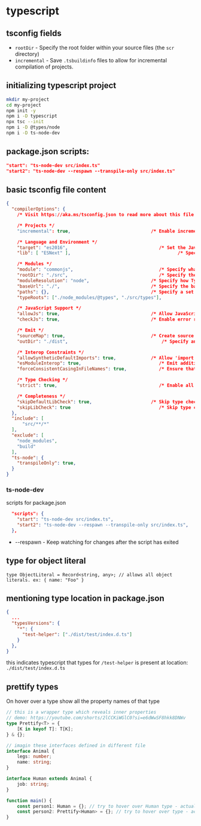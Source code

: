 # typescript

## tsconfig fields

- `rootDir` - Specify the root folder within your source files (the `scr` directory)
- `incremental` - Save `.tsbuildinfo` files to allow for incremental compilation of projects.

## initializing typescript project

```sh
mkdir my-project
cd my-project
npm init -y
npm i -D typescript
npx tsc --init
npm i -D @types/node
npm i -D ts-node-dev
```

## package.json scripts:

```json
"start": "ts-node-dev src/index.ts"
"start2": "ts-node-dev --respawn --transpile-only src/index.ts"
```

## basic tsconfig file content

```json
{
  "compilerOptions": {
    /* Visit https://aka.ms/tsconfig.json to read more about this file */

    /* Projects */
    "incremental": true,                              /* Enable incremental compilation */

    /* Language and Environment */
    "target": "es2016",                                  /* Set the JavaScript language version for emitted JavaScript and include compatible library declarations. */
    "lib": [ "ESNext" ],                                        /* Specify a set of bundled library declaration files that describe the target runtime environment. */

    /* Modules */
    "module": "commonjs",                                /* Specify what module code is generated. */
    "rootDir": "./src",                                  /* Specify the root folder within your source files. */
    "moduleResolution": "node",                       /* Specify how TypeScript looks up a file from a given module specifier. */
    "baseUrl": "./",                                  /* Specify the base directory to resolve non-relative module names. */
    "paths": {},                                      /* Specify a set of entries that re-map imports to additional lookup locations. */
    "typeRoots": ["./node_modules/@types", "./src/types"],                                  /* Specify multiple folders that act like `./node_modules/@types`. */

    /* JavaScript Support */
    "allowJs": true,                                  /* Allow JavaScript files to be a part of your program. Use the `checkJS` option to get errors from these files. */
    "checkJs": true,                                  /* Enable error reporting in type-checked JavaScript files. */

    /* Emit */
    "sourceMap": true,                                /* Create source map files for emitted JavaScript files. */
    "outDir": "./dist",                                   /* Specify an output folder for all emitted files. */

    /* Interop Constraints */
    "allowSyntheticDefaultImports": true,             /* Allow 'import x from y' when a module doesn't have a default export. */
    "esModuleInterop": true,                             /* Emit additional JavaScript to ease support for importing CommonJS modules. This enables `allowSyntheticDefaultImports` for type compatibility. */
    "forceConsistentCasingInFileNames": true,            /* Ensure that casing is correct in imports. */

    /* Type Checking */
    "strict": true,                                      /* Enable all strict type-checking options. */

    /* Completeness */
    "skipDefaultLibCheck": true,                      /* Skip type checking .d.ts files that are included with TypeScript. */
    "skipLibCheck": true                                 /* Skip type checking all .d.ts files. */
  },
  "include": [
      "src/**/*"
  ],
  "exclude": [
    "node_modules",
    "build"
  ],
  "ts-node": {
    "transpileOnly": true,
  }
}
```

### ts-node-dev

scripts for package.json

```json
  "scripts": {
    "start": "ts-node-dev src/index.ts",
    "start2": "ts-node-dev --respawn --transpile-only src/index.ts",
  },
```
- --respawn - Keep watching for changes after the script has exited

## type for object literal

`type ObjectLiteral = Record<string, any>; // allows all object literals. ex: { name: "Foo" }`

## mentioning type location in package.json

```json
{
  ...
  "typesVersions": {
    "*": {
      "test-helper": ["./dist/test/index.d.ts"]
    }
  },
}
```
this indicates typescript that types for `/test-helper` is present at location:
`./dist/test/index.d.ts`


## prettify types

On hover over a type show all the property names of that type

```ts
// this is a wrapper type which reveals inner properties
// demo: https://youtube.com/shorts/2lCCKiWGlC0?si=e6dWwSF8hkk8DNWv
type Prettify<T> = {
    [K in keyof T]: T[K];
} & {};
```

```ts
// imagin these interfaces defined in different file
interface Animal {
    legs: number;
    name: string;
}

interface Human extends Animal {
    job: string;
}

function main() {
    const person1: Human = {}; // try to hover over Human type - actual properties ARE NOT visible
    const person2: Prettify<Human> = {}; // try to hover over type - actual properties ARE visible
}
```



